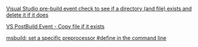 [Visual Studio pre-build event check to see if a directory (and file) exists and delete it if it does](https://stackoverflow.com/questions/35136320/visual-studio-pre-build-event-check-to-see-if-a-directory-and-file-exists-and)

[VS PostBuild Event - Copy file if it exists](https://stackoverflow.com/questions/11422555/vs-postbuild-event-copy-file-if-it-exists)

[msbuild: set a specific preprocessor #define in the command line](https://stackoverflow.com/questions/166474/msbuild-set-a-specific-preprocessor-define-in-the-command-line)
